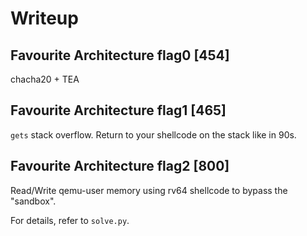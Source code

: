 # Writeup

## Favourite Architecture flag0 [454]

chacha20 + TEA

## Favourite Architecture flag1 [465]

`gets` stack overflow. Return to your shellcode on the stack like in 90s.

## Favourite Architecture flag2 [800]

Read/Write qemu-user memory using rv64 shellcode to bypass the "sandbox".

For details, refer to `solve.py`.
